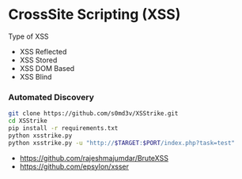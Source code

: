 # CrossSite Scripting (XSS)

Type of XSS
- XSS Reflected
- XSS Stored
- XSS DOM Based
- XSS Blind

### Automated Discovery

```sh
git clone https://github.com/s0md3v/XSStrike.git
cd XSStrike
pip install -r requirements.txt
python xsstrike.py
python xsstrike.py -u "http://$TARGET:$PORT/index.php?task=test" 
```

- https://github.com/rajeshmajumdar/BruteXSS
- https://github.com/epsylon/xsser
